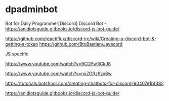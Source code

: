 # dpadminbot
Bot for Daily Programmer[Discord] 
Discord Bot - https://anidiotsguide.gitbooks.io/discord-js-bot-guide/


https://github.com/reactiflux/discord-irc/wiki/Creating-a-discord-bot-&-getting-a-token
https://github.com/BtoBastian/Javacord

JS specific

https://www.youtube.com/watch?v=9CDPw1lCkJ8

https://www.youtube.com/watch?v=nxZORz9zx6w

https://tutorials.botsfloor.com/creating-chatbots-for-discord-90407e1bf382

https://anidiotsguide.gitbooks.io/discord-js-bot-guide/
